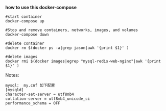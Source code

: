 **how to use this docker-compose**
  
    #start container
    docker-compose up
   
    #Stop and remove containers, networks, images, and volumes
    docker-compose down

    #delete container
    docker rm $(docker ps -a|grep jason|awk '{print $1}' )
	
    #delete images
    docker rmi $(docker images|egrep "mysql-redis-web-nginx"|awk '{print $1}' )
	
Notes:

    mysql:  my.cnf 如下配置   
    [mysqld]
    character-set-server = utf8mb4
    collation-server = utf8mb4_unicode_ci
    performance_schema = OFF
   

   

